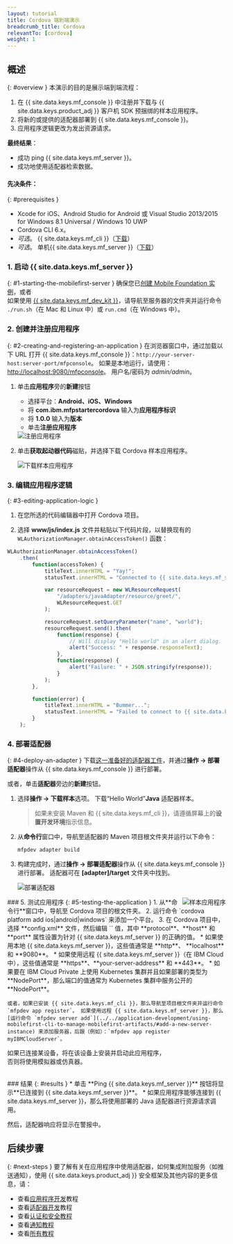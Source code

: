 ```yaml
---
layout: tutorial
title: Cordova 端到端演示
breadcrumb_title: Cordova
relevantTo: [cordova]
weight: 1
---
```

<!-- NLS_CHARSET=UTF-8 -->
## 概述
{: #overview }
本演示的目的是展示端到端流程：

1. 在 {{ site.data.keys.mf_console }} 中注册并下载与 {{ site.data.keys.product_adj }} 客户机 SDK 预捆绑的样本应用程序。
2. 将新的或提供的适配器部署到 {{ site.data.keys.mf_console }}。  
3. 应用程序逻辑更改为发出资源请求。

**最终结果**：

* 成功 ping {{ site.data.keys.mf_server }}。
* 成功地使用适配器检索数据。

#### 先决条件：
{: #prerequisites }
* Xcode for iOS、Android Studio for Android 或 Visual Studio 2013/2015 for Windows 8.1 Universal / Windows 10 UWP
* Cordova CLI 6.x。
* *可选*。 {{ site.data.keys.mf_cli }}（[下载]({{site.baseurl}}/downloads)）
* *可选*。 单机{{ site.data.keys.mf_server }}（[下载]({{site.baseurl}}/downloads)）

### 1. 启动 {{ site.data.keys.mf_server }}
{: #1-starting-the-mobilefirst-server }
确保您已[创建 Mobile Foundation 实例](../../bluemix/using-mobile-foundation)，或者  
如果使用 [{{ site.data.keys.mf_dev_kit }}](../../installation-configuration/development/mobilefirst)，请导航至服务器的文件夹并运行命令 `./run.sh`（在 Mac 和 Linux 中）或 `run.cmd`（在 Windows 中）。

### 2. 创建并注册应用程序
{: #2-creating-and-registering-an-application }
在浏览器窗口中，通过加载以下 URL 打开 {{ site.data.keys.mf_console }}：`http://your-server-host:server-port/mfpconsole`。 如果是本地运行，请使用：[http://localhost:9080/mfpconsole](http://localhost:9080/mfpconsole)。 用户名/密码为 *admin/admin*。

1. 单击**应用程序**旁的**新建**按钮
    * 选择平台：**Android、iOS、Windows**
    * 将 **com.ibm.mfpstartercordova** 输入为**应用程序标识**
    * 将 **1.0.0** 输入为**版本**
    * 单击**注册应用程序**

    <img class="gifplayer" alt="注册应用程序" src="register-an-application-cordova.png"/>

2. 单击**获取起动器代码**磁贴，并选择下载 Cordova 样本应用程序。

    <img class="gifplayer" alt="下载样本应用程序" src="download-starter-code-cordova.png"/>

### 3. 编辑应用程序逻辑
{: #3-editing-application-logic }
1. 在您所选的代码编辑器中打开 Cordova 项目。

2. 选择 **www/js/index.js** 文件并粘贴以下代码片段，以替换现有的 `WLAuthorizationManager.obtainAccessToken()` 函数：

```javascript
WLAuthorizationManager.obtainAccessToken()
    .then(
        function(accessToken) {
            titleText.innerHTML = "Yay!";
            statusText.innerHTML = "Connected to {{ site.data.keys.mf_server }}";

            var resourceRequest = new WLResourceRequest(
                "/adapters/javaAdapter/resource/greet/",
                WLResourceRequest.GET
            );

            resourceRequest.setQueryParameter("name", "world");
            resourceRequest.send().then(
                function(response) {
                    // Will display "Hello world" in an alert dialog.
                    alert("Success: " + response.responseText);
                },
                function(response) {
                    alert("Failure: " + JSON.stringify(response));
                }
            );
        },

        function(error) {
            titleText.innerHTML = "Bummer...";
            statusText.innerHTML = "Failed to connect to {{ site.data.keys.mf_server }}";
        }
    );
```

### 4. 部署适配器
{: #4-deploy-an-adapter }
下载[这一准备好的适配器工件](../javaAdapter.adapter)，并通过**操作 → 部署适配器**操作从 {{ site.data.keys.mf_console }} 进行部署。

或者，单击**适配器**旁边的**新建**按钮。  

1. 选择**操作 → 下载样本**选项。 下载“Hello World”**Java** 适配器样本。

    > 如果未安装 Maven 和 {{ site.data.keys.mf_cli }}，请遵循屏幕上的**设置开发环境**指示信息。

2. 从**命令行**窗口中，导航至适配器的 Maven 项目根文件夹并运行以下命令：

    ```bash
    mfpdev adapter build
    ```

3. 构建完成时，通过**操作 → 部署适配器**操作从 {{ site.data.keys.mf_console }} 进行部署。 适配器可在 **[adapter]/target** 文件夹中找到。

    <img class="gifplayer" alt="部署适配器" src="create-an-adapter.png"/>   


<img src="cordovaQuickStart.png" alt="样本应用程序" style="float:right"/>
### 5. 测试应用程序
{: #5-testing-the-application }
1. 从**命令行**窗口中，导航至 Cordova 项目的根文件夹。
2. 运行命令 `cordova platform add ios|android|windows` 来添加一个平台。
3. 在 Cordova 项目中，选择 **config.xml** 文件，然后编辑 `<mfp:server ... url=" "/>` 值，其中 **protocol**、**host** 和 **port** 属性设置为针对 {{ site.data.keys.mf_server }} 的正确的值。
    * 如果使用本地 {{ site.data.keys.mf_server }}，这些值通常是 **http**、 **localhost** 和 **9080**。
    * 如果使用远程 {{ site.data.keys.mf_server }}（在 IBM Cloud 中），这些值通常是 **https**、**your-server-address** 和 **443**。
    * 如果要在 IBM Cloud Private 上使用 Kubernetes 集群并且如果部署的类型为 **NodePort**，那么端口的值通常为 Kubernetes 集群中服务公开的 **NodePort**。

    或者，如果已安装 {{ site.data.keys.mf_cli }}，那么导航至项目根文件夹并运行命令 `mfpdev app register`。 如果使用远程 {{ site.data.keys.mf_server }}，那么[运行命令 `mfpdev server add`](../../application-development/using-mobilefirst-cli-to-manage-mobilefirst-artifacts/#add-a-new-server-instance) 来添加服务器，后跟（例如）：`mfpdev app register myIBMCloudServer`。

如果已连接某设备，将在该设备上安装并启动此应用程序，  
否则将使用模拟器或仿真器。

<br clear="all"/>
### 结果
{: #results }
* 单击 **Ping {{ site.data.keys.mf_server }}** 按钮将显示**已连接到 {{ site.data.keys.mf_server }}**。
* 如果应用程序能够连接到 {{ site.data.keys.mf_server }}，那么将使用部署的 Java 适配器进行资源请求调用。

然后，适配器响应将显示在警报中。

## 后续步骤
{: #next-steps }
要了解有关在应用程序中使用适配器，如何集成附加服务（如推送通知），使用 {{ site.data.keys.product_adj }} 安全框架及其他内容的更多信息，请：

- 查看[应用程序开发](../../application-development/)教程
- 查看[适配器开发](../../adapters/)教程
- 查看[认证和安全教程](../../authentication-and-security/)
- 查看[通知教程](../../notifications/)
- 查看[所有教程](../../all-tutorials)
